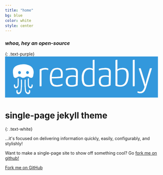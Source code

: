```yaml
---
title: "home"
bg: blue
color: white
style: center
---
```


### *whoa, hey an open-source*
{: .text-purple}
<img src='img/readably_logo_whbl.jpg'>


# single-page jekyll theme
{: .text-white}


…it's focused on delivering information quickly, easily, configurably, and stylishly!

Want to make a single-page site to show off something cool? Go [fork me on github!](https://github.com/t413/SinglePaged)

<span id="forkongithub">
  <a href="{{ site.source_link }}" class="bg-blue">
    Fork me on GitHub
  </a>
</span>
